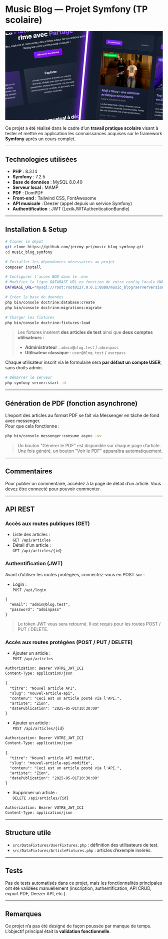 # Music Blog — Projet Symfony (TP scolaire)

![Aperçu du site](public/images/preview_site.png)

Ce projet a été réalisé dans le cadre d’un **travail pratique scolaire** visant à tester et mettre en application les connaissances acquises sur le framework **Symfony** après un cours complet.

---

## Technologies utilisées

- **PHP** : 8.3.14
- **Symfony** : 7.2.5
- **Base de données** : MySQL 8.0.40
- **Serveur local** : MAMP
- **PDF** : DomPDF
- **Front-end** : Tailwind CSS, FontAwesome
- **API musicale** : Deezer (appel depuis un service Symfony)
- **Authentification** : JWT (LexikJWTAuthenticationBundle)

---

## Installation & Setup

```bash
# Cloner le dépôt
git clone https://github.com/jeremy-prt/music_blog_symfony.git
cd music_blog_symfony
```

```bash
# Installer les dépendances nécessaires au projet
composer install
```

```bash
# Configurer l'accès BDD dans le .env
# Modifier la ligne DATABASE_URL en fonction de votre config locale MAMP ou WAMP par exemple :
DATABASE_URL="mysql://root:root@127.0.0.1:8889/music_blog?serverVersion=8.0.40"
```

```bash
# Créer la base de données
php bin/console doctrine:database:create
php bin/console doctrine:migrations:migrate
```

```bash
# Charger les fixtures
php bin/console doctrine:fixtures:load
```

> Les fixtures insèrent **des articles de test** ainsi que **deux comptes utilisateurs** :
>
> - **Administrateur** : `admin@blog.test` / `adminpass`
> - **Utilisateur classique** : `user@blog.test` / `userpass`

Chaque utilisateur inscrit via le formulaire sera **par défaut un compte USER**, sans droits admin.

```bash
# Démarrer le serveur
php symfony server:start -d
```

---

## Génération de PDF (fonction asynchrone)

L’export des articles au format PDF se fait via Messenger en tâche de fond avec messenger.  
Pour que cela fonctionne :

```bash
php bin/console messenger:consume async -vv
```

> Un bouton "Générer le PDF" est disponible sur chaque page d’article.  
> Une fois généré, un bouton "Voir le PDF" apparaîtra automatiquement.

---

## Commentaires

Pour publier un commentaire, accédez à la page de détail d’un article. Vous devez être connecté pour pouvoir commenter.

---

## API REST

### Accès aux routes publiques (GET)

- Liste des articles :  
  `GET /api/articles`
- Détail d’un article :  
  `GET /api/articles/{id}`

### Authentification (JWT)

Avant d’utiliser les routes protégées, connectez-vous en POST sur :

- Login :  
  `POST /api/login`

```http
{
  "email": "admin@blog.test",
  "password": "adminpass"
}
```

> Le token JWT vous sera retourné. Il est requis pour les routes POST / PUT / DELETE.

### Accès aux routes protégées (POST / PUT / DELETE)

- Ajouter un article :  
  `POST /api/articles`

```http
Authorization: Bearer VOTRE_JWT_ICI
Content-Type: application/json

{
  "titre": "Nouvel article API",
  "slug": "nouvel-article-api",
  "contenu": "Ceci est un article posté via l'API.",
  "artiste": "Zion",
  "datePublication": "2025-05-01T10:30:00"
}
```

- Ajouter un article :  
  `POST /api/articles/{id}`

```http
Authorization: Bearer VOTRE_JWT_ICI
Content-Type: application/json

{
  "titre": "Nouvel article API modifié",
  "slug": "nouvel-article-api-modifie",
  "contenu": "Ceci est un article posté via l'API.",
  "artiste": "Zion",
  "datePublication": "2025-05-01T10:30:00"
}
```

- Supprimer un article :  
  `DELETE /api/articles/{id}`

```http
Authorization: Bearer VOTRE_JWT_ICI
Content-Type: application/json
```

---

## Structure utile

- `src/DataFixtures/UserFixtures.php` : définition des utilisateurs de test.
- `src/DataFixtures/ArticleFixtures.php` : articles d’exemple insérés.

---

## Tests

Pas de tests automatisés dans ce projet, mais les fonctionnalités principales ont été validées manuellement (inscription, authentification, API CRUD, export PDF, Deezer API, etc.).

---

## Remarques

Ce projet n’a pas été designé de façon poussée par manque de temps. L’objectif principal était la **validation fonctionnelle**.

